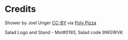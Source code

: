 # Credits
Shower by Joel Unger [CC-BY](https://creativecommons.org/licenses/by/3.0/) via [Poly Pizza](https://poly.pizza/m/f0zI4v-QAb1)

Salad Logo and Stand - Mot#0193, Salad code 9WGWVK